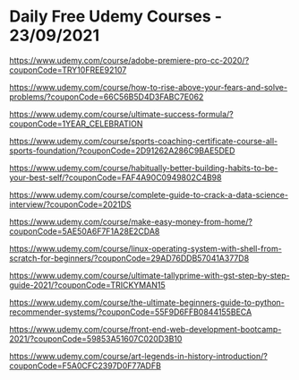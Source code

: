 # Daily Free Udemy Courses - 23/09/2021

https://www.udemy.com/course/adobe-premiere-pro-cc-2020/?couponCode=TRY10FREE92107
https://www.udemy.com/course/how-to-rise-above-your-fears-and-solve-problems/?couponCode=66C56B5D4D3FABC7E062
https://www.udemy.com/course/ultimate-success-formula/?couponCode=1YEAR_CELEBRATION
https://www.udemy.com/course/sports-coaching-certificate-course-all-sports-foundation/?couponCode=2D91262A286C9BAE5DED
https://www.udemy.com/course/habitually-better-building-habits-to-be-your-best-self/?couponCode=FAF4A90C0949802C4B98
https://www.udemy.com/course/complete-guide-to-crack-a-data-science-interview/?couponCode=2021DS
https://www.udemy.com/course/make-easy-money-from-home/?couponCode=5AE50A6F7F1A28E2CDA8
https://www.udemy.com/course/linux-operating-system-with-shell-from-scratch-for-beginners/?couponCode=29AD76DDB57041A377D8
https://www.udemy.com/course/ultimate-tallyprime-with-gst-step-by-step-guide-2021/?couponCode=TRICKYMAN15
https://www.udemy.com/course/the-ultimate-beginners-guide-to-python-recommender-systems/?couponCode=55F9D6FFB0844155BECA
https://www.udemy.com/course/front-end-web-development-bootcamp-2021/?couponCode=59853A51607C020D3B10
https://www.udemy.com/course/art-legends-in-history-introduction/?couponCode=F5A0CFC2397D0F77ADFB

